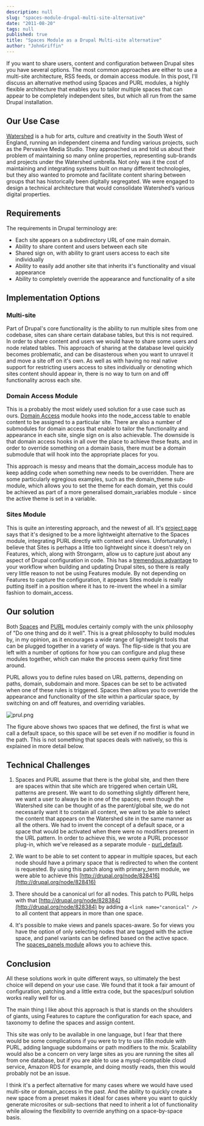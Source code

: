 ```yaml
---
description: null
slug: "spaces-module-drupal-multi-site-alternative"
date: "2011-08-20"
tags: null
published: true
title: "Spaces Module as a Drupal Multi-site alternative"
author: "JohnGriffin"
---
```


If you want to share users, content and configuration between Drupal sites you have several options. The most common approaches are either to use a multi-site architecture, RSS feeds, or domain access module. In this post, I'll discuss an alternative method using Spaces and PURL modules, a highly flexible architecture that enables you to tailor multiple spaces that can appear to be completely independent sites, but which all run from the same Drupal installation.

## Our Use Case
[Watershed](/portfolio/watershed) is a hub for arts, culture and creativity in the South West of England, running an independent cinema and funding various projects, such as the Pervasive Media Studio. They approached us and told us about their problem of maintaining so many online properties, representing sub-brands and projects under the Watershed umbrella. Not only was it the cost of maintaining and integrating systems built on many different technologies, but they also wanted to promote and facilitate content sharing between groups that has historically been digitally segregated. We were engaged to design a technical architecture that would consolidate Watershed’s various digital properties.

## Requirements
The requirements in Drupal terminology are:

* Each site appears on a subdirectory URL of one main domain.
* Ability to share content and users between each site
* Shared sign on, with ability to grant users access to each site individually
* Ability to easily add another site that inherits it's functionality and visual appearance
* Ability to completely override the appearance and functionality of a site

## Implementation Options
### Multi-site
Part of Drupal's core functionality is the ability to run multiple sites from one codebase, sites can share certain database tables, but this is not required.  In order to share content and users we would have to share some users and node related tables.  This approach of sharing at the database level quickly becomes problematic, and can be disasterous when you want to unravel it and move a site off on it's own.  As well as with having no real native support for restricting users access to sites individually or denoting which sites content should appear in, there is no way to turn on and off functionality across each site.

### Domain Access Module
This is a probably the most widely used solution for a use case such as ours.  [Domain Access](http://drupal.org/project/domain) module hooks into the node_access table to enable content to be assigned to a particular site.  There are also a number of submodules for domain access that enable to tailor the functionality and appearance in each site,  single sign on is also achievable.  The downside is that domain access hooks in all over the place to achieve these feats, and in order to override something on a domain basis, there must be a domain submodule that will hook into the appropriate places for you.  

This approach is messy and means that the domain_access module has to keep adding code when something new needs to be overridden.  There are some particularly egregious examples, such as the domain_theme sub-module, which allows you to set the theme for each domain, yet this could be achieved as part of a more generalised domain_variables module - since the active theme is set in a variable.

### Sites Module
This is quite an interesting approach, and the newest of all.  It's [project page](http://drupal.org/project/sites) says that it's designed to be a more lightweight alternative to the Spaces module, integrating PURL directly with context and views.  Unfortunately, I believe that Sites is perhaps a little too lightweight since it doesn't rely on Features, which, along with Strongarm, allow us to capture just about any aspect of Drupal configuration in code.  This has a [tremendous advantage](blog/drupal-features-module-presentation) to your workflow when building and updating Drupal sites, so there is really very little reason to not be using Features module.  By not depending on Features to capture the configuration, it appears Sites module is really putting itself in a position where it has to re-invent the wheel in a similar fashion to domain_access.

## Our solution
Both [Spaces](http://drupal.org/project/spaces) and [PURL](http://drupal.org/project/purl) modules certainly comply with the unix philosophy of "Do one thing and do it well".  This is a great philosophy to build modules by, in my opinion, as it encourages a wide range of lightweight tools that can be plugged together in a variety of ways.  The flip-side is that you are left with a number of options for how you can configure and plug these modules together, which can make the process seem quirky first time around.

PURL allows you to define rules based on URL patterns, depending on paths, domain, subdomain and more.  Spaces can be set to be activated when one of these rules is triggered.  Spaces then allows you to override the appearance and functionality of the site within a particular space, by switching on and off features, and overriding variables.

![prul.png](/images/prul.png)

The figure above shows two spaces that we defined, the first is what we call a default space, so this space will be set even if no modifier is found in the path.  This is not something that spaces deals with natively, so this is explained in more detail below.

## Technical Challenges
1.  Spaces and PURL assume that there is the global site, and then there are spaces within that site which are triggered when certain URL patterns are present.  We want to do something slightly different here, we want a user to always be in one of the spaces; even though the Watershed site can be thought of as the parent/global site, we do not necessarily want it to contain all content, we want to be able to select the content that appears on the Watershed site in the same manner as all the others.
We had to invent the concept of a default space, or a space that would be activated when there were no modifiers present in the URL pattern.   In order to achieve this, we wrote a PURL processor plug-in, which we've released as a separate module - [purl_default](http://drupal.org/project/purl_default).

2.  We want to be able to set content to appear in multiple spaces, but each node should have a primary space that is redirected to when the content is requested.  By using this patch along with primary_term module, we were able to achieve this  [http://drupal.org/node/828416](http://drupal.org/node/828416)

3. There should be a canonical url for all nodes.   This patch to PURL helps with that [http://drupal.org/node/828384](http://drupal.org/node/828384) by adding a `<link name="canonical" />` to all content that appears in more than one space.

4.  It's possible to make views and panels spaces-aware.  So for views you have the option of only selecting nodes that are tagged with the active space, and panel variants can be defined based on the active space.  The [spaces_panels module](http://drupal.org/node/769522) allows you to achieve this.

## Conclusion
All these solutions work in quite different ways, so ultimately the best choice will depend on your use case.  We found that it took a fair amount of configuration, patching and a little extra code, but the spaces/purl solution works really well for us.

The main thing I like about this approach is that is stands on the shoulders of giants, using Features to capture the configuration for each space, and taxonomy to define the spaces and assign content.  

This site was only to be available in one language, but I fear that there would be some complications if you were to try to use i18n module with PURL, adding language subdomains or path modifiers to the mix.  Scalability would also be a concern on very large sites as you are running the sites all from one database, but if you are able to use a mysql-compatible cloud service, Amazon RDS for example, and doing mostly reads, then this would probably not be an issue.

I think it's a perfect alternative for many cases where we would have used multi-site or domain_access in the past.  And the ability to quickly create a new space from a preset makes it ideal for cases where you want to quickly generate microsites or sub-sections that need to inherit a lot of functionality while allowing the flexibility to override anything on a space-by-space basis.
